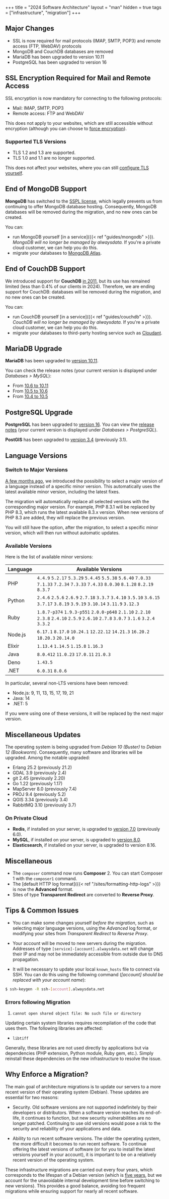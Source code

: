 +++
title = "2024 Software Architecture"
layout = "man"
hidden = true
tags = ["infrastructure", "migration"]
+++

## Major Changes

* SSL is now required for mail protocols (IMAP, SMTP, POP3) and remote access (FTP, WebDAV) protocols
* MongoDB and CouchDB databases are removed
* MariaDB has been upgraded to version 10.11
* PostgreSQL has been upgraded to version 16

## SSL Encryption Required for Mail and Remote Access

SSL encryption is now mandatory for connecting to the following protocols:

* Mail: IMAP, SMTP, POP3
* Remote access: FTP and WebDAV

This does not apply to your websites, which are still accessible without encryption (although you can choose to [force encryption](https://help.alwaysdata.com/fr/s%C3%A9curit%C3%A9/ssl-tls/rediriger-http-vers-https/)).

### Supported TLS Versions

* TLS 1.2 and 1.3 are supported.
* TLS 1.0 and 1.1 are no longer supported.

This does not affect your websites, where you can still [configure TLS yourself](https://help.alwaysdata.com/fr/s%C3%A9curit%C3%A9/ssl-tls/configurer-tls/).

## End of MongoDB Support

**MongoDB** has switched to the [SSPL license](https://www.mongodb.com/licensing/server-side-public-license/faq), which legally prevents us from continuing to offer MongoDB database hosting. Consequently, MongoDB databases will be removed during the migration, and no new ones can be created.

You can:

* run MongoDB yourself [in a service]({{< ref "guides/mongodb" >}}). *MongoDB will no longer be managed by alwaysdata.* If you're a private cloud customer, we can help you do this.
* migrate your databases to [MongoDB Atlas](https://www.mongodb.com/atlas).

## End of CouchDB Support

We introduced support for **CouchDB** [in 2011](https://blog.alwaysdata.com/2011/05/12/official-support-of-couchdb/), but its use has remained limited (less than 0.4% of our clients in 2024). Therefore, we are ending support for CouchDB: databases will be removed during the migration, and no new ones can be created.

You can:

* run CouchDB yourself [in a service]({{< ref "guides/couchdb" >}}). *CouchDB will no longer be managed by alwaysdata.* If you're a private cloud customer, we can help you do this.
* migrate your databases to third-party hosting service such as [Cloudant](https://www.ibm.com/products/cloudant).


## MariaDB Upgrade

**MariaDB** has been upgraded to [version 10.11](https://mariadb.com/kb/en/release-notes-mariadb-1011-series/).

You can check the release notes (your current version is displayed under *Databases > MySQL*):

* From [10.6 to 10.11](https://mariadb.com/kb/en/upgrading-from-mariadb-10-6-to-mariadb-10-11/)
* From [10.5 to 10.6](https://mariadb.com/kb/en/upgrading-from-mariadb-105-to-mariadb-106/)
* From [10.4 to 10.5](https://mariadb.com/kb/en/upgrading-from-mariadb-104-to-mariadb-105/)

## PostgreSQL Upgrade

**PostgreSQL** has been upgraded to [version 16](https://www.postgresql.org/docs/16/release-16.html). You can view the [release notes](https://www.postgresql.org/docs/release/) (your current version is displayed under *Databases > PostgreSQL*).

**PostGIS** has been upgraded to [version 3.4](https://postgis.net/docs/manual-3.4/) (previously 3.1).

## Language Versions

### Switch to Major Versions

[A few months ago](https://changelog.alwaysdata.com/409/detail/), we introduced the possibility to select a major version of a language instead of a specific minor version. This automatically uses the latest available minor version, including the latest fixes.

The migration will automatically replace all selected versions with the corresponding major version. For example, PHP 8.3.1 will be replaced by PHP 8.3, which runs the latest available 8.3.x version. When new versions of PHP 8.3 are added, they will replace the previous version.

You will still have the option, after the migration, to select a specific minor version, which will then run without automatic updates.

### Available Versions

Here is the list of available minor versions:

| Language   | Available Versions                                                                                                                                                              |
|------------|----------------------------------------------------------------------------------------------------------------------------------------------------------------------------------|
| PHP        | `4.4.9` `5.2.17` `5.3.29` `5.4.45` `5.5.38` `5.6.40` `7.0.33` `7.1.33` `7.2.34` `7.3.33` `7.4.33` `8.0.30` `8.1.28` `8.2.19` `8.3.7`                                                |
| Python     | `2.4.6` `2.5.6` `2.6.9` `2.7.18` `3.3.7` `3.4.10` `3.5.10` `3.6.15` `3.7.17` `3.8.19` `3.9.19` `3.10.14` `3.11.9` `3.12.3`                                                          |
| Ruby       | `1.8.7-p374` `1.9.3-p551` `2.0.0-p648` `2.1.10` `2.2.10` `2.3.8` `2.4.10` `2.5.9` `2.6.10` `2.7.8` `3.0.7` `3.1.6` `3.2.4` `3.3.2`                                                 |
| Node.js    | `6.17.1` `8.17.0` `10.24.1` `12.22.12` `14.21.3` `16.20.2` `18.20.3` `20.14.0`                                                                                                     |
| Elixir     | `1.13.4` `1.14.5` `1.15.8` `1.16.3`                                                                                                                                               |
| Java       | `8.0.412` `11.0.23` `17.0.11` `21.0.3`                                                                                                                                           |
| Deno       | `1.43.5`                                                                                                                                                                         |
| .NET       | `6.0.31` `8.0.6`                                                                                                                                                                |

In particular, several non-LTS versions have been removed:

* Node.js: 9, 11, 13, 15, 17, 19, 21
* Java: 14
* .NET: 5

If you were using one of these versions, it will be replaced by the next major version.

## Miscellaneous Updates

The operating system is being upgraded from *Debian 10 (Buster)* to *Debian 12 (Bookworm)*. Consequently, many software and libraries will be upgraded. Among the notable upgraded:

* Erlang 25.2 (previously 21.2)
* GDAL 3.9 (previously 2.4)
* git 2.45 (previously 2.20)
* Go 1.22 (previously 1.17)
* MapServer 8.0 (previously 7.4)
* PROJ 9.4 (previously 5.2)
* QGIS 3.34 (previously 3.4)
* RabbitMQ 3.10 (previously 3.7)

### On Private Cloud

* **Redis**, if installed on your server, is upgraded to [version 7.0](https://github.com/redis/redis/blob/7.0/00-RELEASENOTES) (previously 6.0).
* **MySQL**, if installed on your server, is upgraded to [version 8.0](https://dev.mysql.com/doc/relnotes/mysql/8.0/en/).
* **Elasticsearch**, if installed on your server, is upgraded to version 8.16.

## Miscellaneous

* The `composer` command now runs **Composer** 2. You can start Composer 1 with the `composer1` command.
* The [default HTTP log format]({{< ref "/sites/formatting-http-logs" >}}) is now the **Advanced** format.
* Sites of type **Transparent Redirect** are converted to **Reverse Proxy**.

## Tips & Common Issues

* You can make some changes yourself *before the migration*, such as selecting major language versions, using the *Advanced* log format, or modifying your sites from *Transparent Redirect* to *Reverse Proxy*.

* Your account will be moved to new servers during the migration. Addresses of type `[service]-[account].alwaysdata.net` will change their IP and may not be immediately accessible from outside due to DNS propagation.

* It will be necessary to update your local `known_hosts` file to connect via SSH. You can do this using the following command (*[account] should be replaced with your account name*):

```sh
$ ssh-keygen -R ssh-[account].alwaysdata.net
```

### Errors following Migration

1. `cannot open shared object file: No such file or directory`

Updating certain system libraries requires recompilation of the code that uses them. The following libraries are affected:

* `libtiff`

Generally, these libraries are not used directly by applications but via dependencies (PHP extension, Python module, Ruby gem, etc.). Simply reinstall these dependencies on the new infrastructure to resolve the issue.

## Why Enforce a Migration?

The main goal of architecture migrations is to update our servers to a more recent version of their operating system (Debian). These updates are essential for two reasons:

* Security. Old software versions are not supported indefinitely by their developers or distributors. When a software version reaches its end-of-life, it continues to function, but new security vulnerabilities are no longer patched. Continuing to use old versions would pose a risk to the security and reliability of your applications and data.

* Ability to run recent software versions. The older the operating system, the more difficult it becomes to run recent software. To continue offering the latest versions of software (or for you to install the latest versions yourself in your account), it is important to be on a relatively recent version of the operating system.

These infrastructure migrations are carried out every four years, which corresponds to the lifespan of a Debian version (which is [five years](https://wiki.debian.org/LTS), but we account for the unavoidable internal development time before switching to new versions). This provides a good balance, avoiding too frequent migrations while ensuring support for nearly all recent software.
